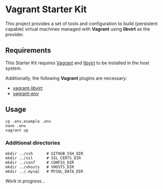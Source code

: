 # Vagrant Starter Kit

This project provides a set of tools and configuration to build (persistent capable) virtual machines managed with **Vagrant** using **libvirt** as the provider.

## Requirements

This Starter Kit requires [Vagrant](https://developer.hashicorp.com/vagrant/docs/installation) and [libvirt](https://libvirt.org/compiling.html) to be installed in the host system.

Additionally, the following **Vagrant** plugins are necessary:

- [vagrant-libvirt](https://vagrant-libvirt.github.io/vagrant-libvirt/#installation)
- [vagrant-env](https://github.com/gosuri/vagrant-env#installation)

## Usage

    cp .env.example .env
    nano .env
    vagrant up

### Additional directories

    mkdir ../ssh      # GITHUB_SSH_DIR
    mkdir ../ssl      # SSL_CERTS_DIR
    mkdir ../conf     # CONFIG_DIR
    mkdir ../vhosts   # VHOSTS_DIR
    mkdir ../.mysql   # MYSQL_DATA_DIR

_Work in progress..._
